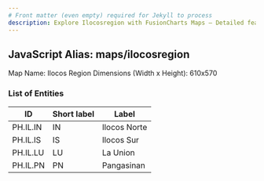 ```yaml
---
# Front matter (even empty) required for Jekyll to process
description: Explore Ilocosregion with FusionCharts Maps – Detailed features for seamless integration. Try now & enhance your data visualization today! 
---
```


## JavaScript Alias: maps/ilocosregion

Map Name: Ilocos Region
Dimensions (Width x Height): 610x570





### List of Entities

ID | Short label | Label
---|---|---|
PH.IL.IN | IN | Ilocos Norte
PH.IL.IS | IS | Ilocos Sur
PH.IL.LU | LU | La Union
PH.IL.PN | PN | Pangasinan